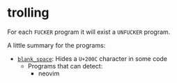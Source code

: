# trolling

For each `FUCKER` program it will exist a `UNFUCKER` program.

A little summary for the programs:

* [`blank_space`](./blank_space): Hides a `U+200C` character in some code
    * Programs that can detect:
        * neovim
